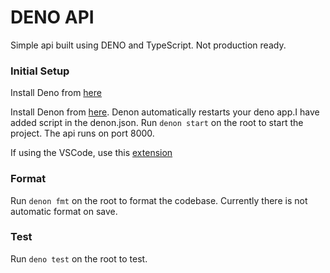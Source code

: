 # DENO API
Simple api built using DENO and TypeScript. Not production ready.

### Initial Setup

Install Deno from [here](https://deno.land)

Install Denon from [here](https://deno.land/x/denon/). Denon automatically restarts your deno app.I have added script in the denon.json. 
Run `denon start` on the root to start the project. The api runs on port 8000.

If using the VSCode, use this [extension](https://marketplace.visualstudio.com/items?itemName=denoland.vscode-deno)

### Format

Run `denon fmt` on the root to format the codebase. Currently there is not automatic format on save.

### Test

Run `deno test` on the root to test.
